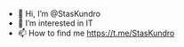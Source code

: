 - 👋 Hi, I’m @StasKundro
- 👀 I’m interested in IT
- 📫 How to find me https://t.me/StasKundro

<!---
StasKundro/StasKundro is a ✨ special ✨ repository because its `README.md` (this file) appears on your GitHub profile.
You can click the Preview link to take a look at your changes.
--->
